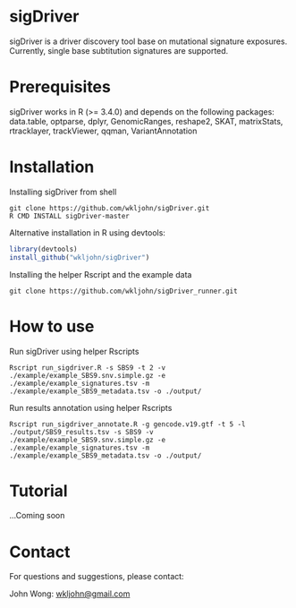 # sigDriver
sigDriver is a driver discovery tool base on mutational signature exposures. Currently,  single base subtitution signatures are supported.

# Prerequisites
sigDriver works in R (>= 3.4.0) and depends on the following packages: data.table, optparse, dplyr, GenomicRanges, reshape2, SKAT, matrixStats, rtracklayer, trackViewer, qqman, VariantAnnotation

# Installation
Installing sigDriver from shell
```console
git clone https://github.com/wkljohn/sigDriver.git
R CMD INSTALL sigDriver-master
```

Alternative installation in R using devtools:
```R
library(devtools)
install_github("wkljohn/sigDriver")
```

Installing the helper Rscript and the example data
```console
git clone https://github.com/wkljohn/sigDriver_runner.git
```

# How to use

Run sigDriver using helper Rscripts
```console
Rscript run_sigdriver.R -s SBS9 -t 2 -v ./example/example_SBS9.snv.simple.gz -e ./example/example_signatures.tsv -m ./example/example_SBS9_metadata.tsv -o ./output/
```

Run results annotation using helper Rscripts
```console
Rscript run_sigdriver_annotate.R -g gencode.v19.gtf -t 5 -l ./output/SBS9_results.tsv -s SBS9 -v ./example/example_SBS9.snv.simple.gz -e ./example/example_signatures.tsv -m ./example/example_SBS9_metadata.tsv -o ./output/
```

# Tutorial
...Coming soon

# Contact
For questions and suggestions, please contact:

John Wong: wkljohn@gmail.com
